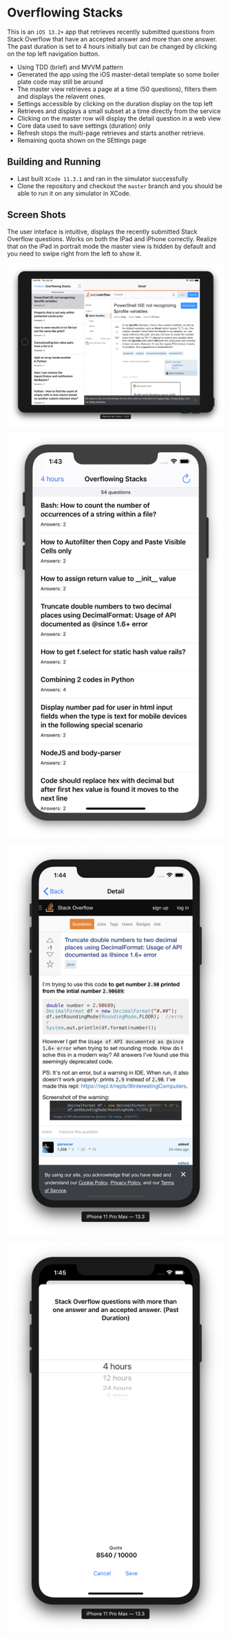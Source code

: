 # Overflowing Stacks

This is an `iOS 13.2+` app that retrieves recently submitted questions from Stack Overflow that have an accepted answer and more than one answer. The past duration is set to 4 hours initially but can be changed by clicking on the top left navigation button.

- Using TDD (brief) and MVVM pattern
- Generated the app using the iOS master-detail template so some boiler plate code may still be around
- The master view retrieves a page at a time (50 questions), filters them and displays the relavent ones.  
- Settings accessible by clicking on the duration display on the top left
- Retrieves and displays a small subset at a time directly from the service
- Clicking on the master row will display the detail question in a web view
- Core data used to save settings (duration) only
- Refresh stops the multi-page retrieves and starts another retrieve.
- Remaining quota shown on the SEttings page

## Building and Running

- Last built `XCode 11.3.1` and ran in the simulator successfully
- Clone the repository and checkout the `master` branch and you should be able to run it on any simulator in XCode.

## Screen Shots

The user inteface is intuitive, displays the recently submitted Stack Overflow questions. Works on both the IPad and iPhone correctly. Realize that on the iPad in portrait mode the master view is hidden by default and you need to swipe right from the left to show it. 

![iPad Portrait](screen-shots/ipad-portrait.png)

![iPhone Master](screen-shots/iphone-master.png) 

![iPhone Detail](screen-shots/iphone-detail.png)

![iPhone Settings](screen-shots/settings.png)

 
